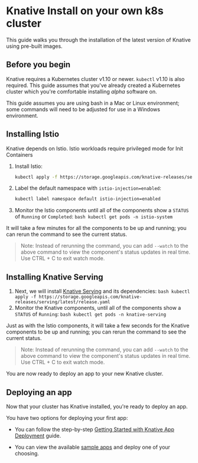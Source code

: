 # Knative Install on your own k8s cluster

This guide walks you through the installation of the latest version of Knative
using pre-built images.

## Before you begin

Knative requires a Kubernetes cluster v1.10 or newer. `kubectl` v1.10 is also
required. This guide assumes that you've already created a Kubernetes cluster
which you're comfortable installing _alpha_ software on.

This guide assumes you are using bash in a Mac or Linux environment; some
commands will need to be adjusted for use in a Windows environment.

## Installing Istio

Knative depends on Istio. Istio workloads require privileged mode for Init
Containers

1.  Install Istio:
    ```bash
    kubectl apply -f https://storage.googleapis.com/knative-releases/serving/latest/istio.yaml
    ```
1.  Label the default namespace with `istio-injection=enabled`:
    ```bash
    kubectl label namespace default istio-injection=enabled
    ```
1.  Monitor the Istio components until all of the components show a `STATUS` of
    `Running` or `Completed`: `bash kubectl get pods -n istio-system`

It will take a few minutes for all the components to be up and running; you can
rerun the command to see the current status.

> Note: Instead of rerunning the command, you can add `--watch` to the above
> command to view the component's status updates in real time. Use CTRL + C to
> exit watch mode.

## Installing Knative Serving

1.  Next, we will install [Knative Serving](https://github.com/knative/serving)
    and its dependencies:
    `bash kubectl apply -f https://storage.googleapis.com/knative-releases/serving/latest/release.yaml`
1.  Monitor the Knative components, until all of the components show a `STATUS`
    of `Running`: `bash kubectl get pods -n knative-serving`

Just as with the Istio components, it will take a few seconds for the Knative
components to be up and running; you can rerun the command to see the current
status.

> Note: Instead of rerunning the command, you can add `--watch` to the above
> command to view the component's status updates in real time. Use CTRL + C to
> exit watch mode.

You are now ready to deploy an app to your new Knative cluster.

## Deploying an app

Now that your cluster has Knative installed, you're ready to deploy an app.

You have two options for deploying your first app:

- You can follow the step-by-step
  [Getting Started with Knative App Deployment](getting-started-knative-app.md)
  guide.

- You can view the available [sample apps](../serving/samples/README.md) and
  deploy one of your choosing.
